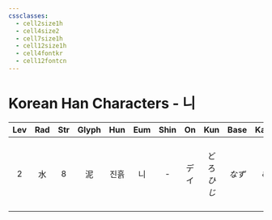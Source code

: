 ```yaml
---
cssclasses:
  - cell2size1h
  - cell4size2
  - cell7size1h
  - cell12size1h
  - cell4fontkr
  - cell12fontcn
---
```


# Korean Han Characters - 니

| Lev | Rad | Str | Glyph | Hun | Eum | Shin | On  |    Kun     | Base | Kana | Simp |   Man    | Can  |            Viet             |
| :-: | :-: | :-: | :---: | :-: | :-: | :--: | :-: | :--------: | :--: | :--: | :--: | :------: | :--: | :-------------------------: |
|  2  |  水  |  8  |   泥   | 진흙  |  니  |  -   | デイ  | どろ<br>*ひじ* | *なず* | *む*  |  -   | ní<br>nì | nai4 | nề<br>nê<br>nệ<br>nè<br>nể<br>nễ<br>nơi |
